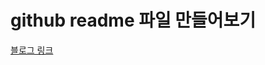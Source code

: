 # github readme 파일 만들어보기

[블로그 링크](https://news.mit.edu/2020/foolproof-way-shrink-deep-learning-models-0430)

